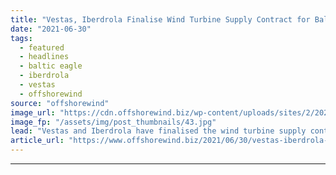 ```yaml
---
title: "Vestas, Iberdrola Finalise Wind Turbine Supply Contract for Baltic Eagle OWF"
date: "2021-06-30"
tags: 
  - featured
  - headlines
  - baltic eagle
  - iberdrola
  - vestas
  - offshorewind
source: "offshorewind"
image_url: "https://cdn.offshorewind.biz/wp-content/uploads/sites/2/2021/02/24111004/Marine-Surveys-Start-on-3.4-GW-Wind-Farm-Offshore-Vietnam.jpg"
image_fp: "/assets/img/post_thumbnails/43.jpg"
lead: "Vestas and Iberdrola have finalised the wind turbine supply contract for the Baltic Eagle"
article_url: "https://www.offshorewind.biz/2021/06/30/vestas-iberdrola-finalise-wind-turbine-supply-contract-for-baltic-eagle-owf/"
---
```


---

